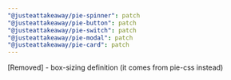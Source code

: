 ```yaml
---
"@justeattakeaway/pie-spinner": patch
"@justeattakeaway/pie-button": patch
"@justeattakeaway/pie-switch": patch
"@justeattakeaway/pie-modal": patch
"@justeattakeaway/pie-card": patch
---
```


[Removed] - box-sizing definition (it comes from pie-css instead)
